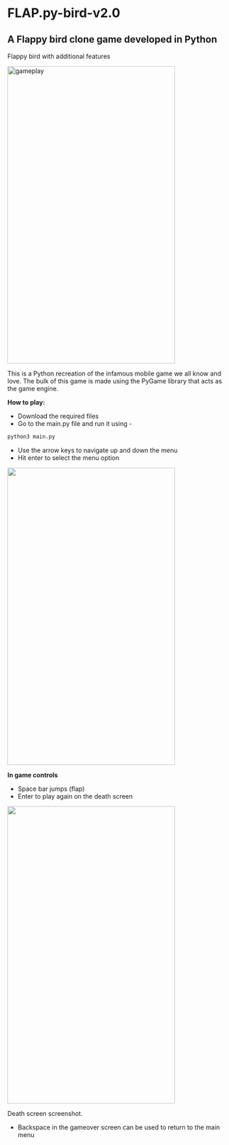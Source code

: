 # FLAP.py-bird-v2.0 


## A Flappy bird clone game developed in Python

Flappy bird with additional features

<img src="https://github.com/Gavin-rice/Flap.py-bird-v2/blob/main/Main menu.JPG" alt="gameplay" width=378 height=670/>


This is a Python recreation of the infamous mobile game we all know and love. The bulk of this game is made using the PyGame library that acts as the game engine. 

**How to play:**
- Download the required files
- Go to the main.py file and run it using - 
```bash
python3 main.py
```
- Use the arrow keys to navigate up and down the menu
- Hit enter to select the menu option

<img src="https://github.com/Gavin-rice/Flap.py-bird-v2/blob/main/gameplay.gif" width=378 height=670/>
  
**In game controls**
- Space bar jumps (flap)
- Enter to play again on the death screen

<img src="https://github.com/Gavin-rice/Flap.py-bird-v2/blob/main/gameover.png" width=378 height=670>

Death screen screenshot.

- Backspace in the gameover screen can be used to return to the main menu

